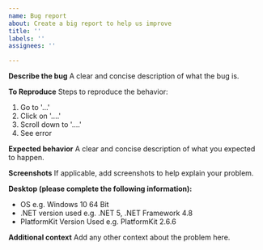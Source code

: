 ```yaml
---
name: Bug report
about: Create a big report to help us improve
title: ''
labels: ''
assignees: ''

---
```


**Describe the bug**
A clear and concise description of what the bug is.

**To Reproduce**
Steps to reproduce the behavior:
1. Go to '...'
2. Click on '....'
3. Scroll down to '....'
4. See error

**Expected behavior**
A clear and concise description of what you expected to happen.

**Screenshots**
If applicable, add screenshots to help explain your problem.

**Desktop (please complete the following information):**
 - OS e.g. Windows 10 64 Bit
- .NET version used e.g. .NET 5, .NET Framework 4.8
- PlatformKit Version Used e.g. PlatformKit 2.6.6

**Additional context**
Add any other context about the problem here.
